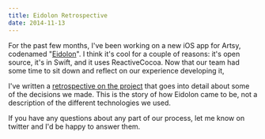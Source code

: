 ```yaml
---
title: Eidolon Retrospective
date: 2014-11-13
---
```


For the past few months, I've been working on a new iOS app for Artsy, codenamed "[Eidolon](https://github.com/artsy/eidolon)". I think it's cool for a couple of reasons: it's open source, it's in Swift, and it uses ReactiveCocoa. Now that our team had some time to sit down and reflect on our experience developing it,

I've written a [retrospective on the project](http://artsy.github.io/blog/2014/11/13/eidolon-retrospective/) that goes into detail about some of the decisions we made. This is the story of how Eidolon came to be, not a description of the different technologies we used.

If you have any questions about any part of our process, let me know on twitter and I'd be happy to answer them.
